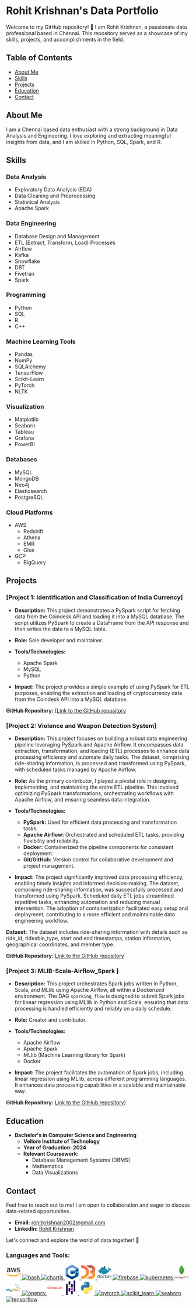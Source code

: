 # Rohit Krishnan's Data Portfolio

Welcome to my GitHub repository! 👋 I am Rohit Krishnan, a passionate data professional based in Chennai. This repository serves as a showcase of my skills, projects, and accomplishments in the field.



## Table of Contents
- [About Me](#about-me)
- [Skills](#skills)
 - [Projects](#projects)
 - [Education](#education) 
- [Contact](#contact)

## About Me

I am a Chennai based data enthusiast with a strong background in Data Analysis and Engineering. I love exploring and extracting meaningful insights from data, and I am skilled in Python, SQL, Spark, and R.

## Skills

### Data Analysis
- Exploratory Data Analysis (EDA)
- Data Cleaning and Preprocessing
- Statistical Analysis
- Apache Spark

### Data Engineering
- Database Design and Management
- ETL (Extract, Transform, Load) Processes
- Airflow
- Kafka
- Snowflake
- DBT
- Fivetran
- Spark
    
### Programming
- Python
- SQL
- R
- C++

### Machine Learning Tools
- Pandas
- NumPy
- SQLAlchemy
- TensorFlow
- Scikit-Learn
- PyTorch
- NLTK

### Visualization
- Matplotlib
- Seaborn
- Tableau
- Grafana
- PowerBI
  
### Databases
- MySQL
- MongoDB
- Neo4j
- Elasticsearch
- PostgreSQL

### Cloud Platforms
- AWS
  - Redshift
  - Athena
  - EMR
  - Glue
- GCP
  - BigQuery
  
## Projects

### [Project 1: Identification and Classification of India Currency]

- **Description:** This project demonstrates a PySpark script for fetching data from the Coindesk API and loading it into a MySQL database. The script utilizes PySpark to create a DataFrame from the API response and then writes the data to a MySQL table.

- **Role:** Sole developer and maintainer.

- **Tools/Technologies:**
  - Apache Spark
  - MySQL
  - Python

- **Impact:** The project provides a simple example of using PySpark for ETL purposes, enabling the extraction and loading of cryptocurrency data from the Coindesk API into a MySQL database.

**GitHub Repository:** [[Link to the GitHub repository](https://github.com/ShivramSriramulu/SPARK-ETL-API](https://github.com/rohitkrishnan24/Currency_Detection))

### [Project 2: Violence and Weapon Detection System]

- **Description:** This project focuses on building a robust data engineering pipeline leveraging PySpark and Apache Airflow. It encompasses data extraction, transformation, and loading (ETL) processes to enhance data processing efficiency and automate daily tasks. The dataset, comprising ride-sharing information, is processed and transformed using PySpark, with scheduled tasks managed by Apache Airflow.

- **Role:** As the primary contributor, I played a pivotal role in designing, implementing, and maintaining the entire ETL pipeline. This involved optimizing PySpark transformations, orchestrating workflows with Apache Airflow, and ensuring seamless data integration.

- **Tools/Technologies:** 
  - **PySpark:** Used for efficient data processing and transformation tasks.
  - **Apache Airflow:** Orchestrated and scheduled ETL tasks, providing flexibility and reliability.
  - **Docker:** Containerized the pipeline components for consistent deployment.
  - **Git/GitHub:** Version control for collaborative development and project management.

- **Impact:** The project significantly improved data processing efficiency, enabling timely insights and informed decision-making. The dataset, comprising ride-sharing information, was successfully processed and transformed using PySpark. Scheduled daily ETL jobs streamlined repetitive tasks, enhancing automation and reducing manual intervention. The adoption of containerization facilitated easy setup and deployment, contributing to a more efficient and maintainable data engineering workflow.

**Dataset:** The dataset includes ride-sharing information with details such as ride_id, rideable_type, start and end timestamps, station information, geographical coordinates, and member type.

**GitHub Repository:** [Link to the GitHub repository]()

### [Project 3: MLIB-Scala-Airflow_Spark ]

- **Description:** This project orchestrates Spark jobs written in Python, Scala, and MLlib using Apache Airflow, all within a Dockerized environment. The DAG `sparking_flow` is designed to submit Spark jobs for linear regression using MLlib in Python and Scala, ensuring that data processing is handled efficiently and reliably on a daily schedule.

- **Role:** Creator and contributor.

- **Tools/Technologies:**
  - Apache Airflow
  - Apache Spark
  - MLlib (Machine Learning library for Spark)
  - Docker

- **Impact:** The project facilitates the automation of Spark jobs, including linear regression using MLlib, across different programming languages. It enhances data processing capabilities in a scalable and maintainable way.

**GitHub Repository:** [Link to the GitHub repository]([))


## Education

- **Bachelor's in Computer Science and Engineering**
  - **Vellore Institute of Technology**
  - **Year of Graduation: 2024**
  - **Relevant Coursework:**
    - Database Management Systems (DBMS)
    - Mathematics
    - Data Visualizations



## Contact

Feel free to reach out to me! I am open to collaboration and eager to discuss data-related opportunities.

- **Email:** [rohitkrishnan2002@gmail.com](mailto:rohitkrishnan2002@gmail.com)
- **LinkedIn:** [Rohit Krishnan](https://www.linkedin.com/in/rohitkrishnan24/)

Let's connect and explore the world of data together! 🚀

<h3 align="left">Languages and Tools:</h3>
<p align="left"> <a href="https://aws.amazon.com" target="_blank" rel="noreferrer"> <img src="https://raw.githubusercontent.com/devicons/devicon/master/icons/amazonwebservices/amazonwebservices-original-wordmark.svg" alt="aws" width="40" height="40"/> </a> <a href="https://www.gnu.org/software/bash/" target="_blank" rel="noreferrer"> <img src="https://www.vectorlogo.zone/logos/gnu_bash/gnu_bash-icon.svg" alt="bash" width="40" height="40"/> </a> <a href="https://www.chartjs.org" target="_blank" rel="noreferrer"> <img src="https://www.chartjs.org/media/logo-title.svg" alt="chartjs" width="40" height="40"/> </a> <a href="https://www.w3schools.com/cpp/" target="_blank" rel="noreferrer"> <img src="https://raw.githubusercontent.com/devicons/devicon/master/icons/cplusplus/cplusplus-original.svg" alt="cplusplus" width="40" height="40"/> </a> <a href="https://d3js.org/" target="_blank" rel="noreferrer"> <img src="https://raw.githubusercontent.com/devicons/devicon/master/icons/d3js/d3js-original.svg" alt="d3js" width="40" height="40"/> </a> <a href="https://www.docker.com/" target="_blank" rel="noreferrer"> <img src="https://raw.githubusercontent.com/devicons/devicon/master/icons/docker/docker-original-wordmark.svg" alt="docker" width="40" height="40"/> </a> <a href="https://firebase.google.com/" target="_blank" rel="noreferrer"> <img src="https://www.vectorlogo.zone/logos/firebase/firebase-icon.svg" alt="firebase" width="40" height="40"/> </a> <a href="https://kubernetes.io" target="_blank" rel="noreferrer"> <img src="https://www.vectorlogo.zone/logos/kubernetes/kubernetes-icon.svg" alt="kubernetes" width="40" height="40"/> </a> <a href="https://www.mongodb.com/" target="_blank" rel="noreferrer"> <img src="https://raw.githubusercontent.com/devicons/devicon/master/icons/mongodb/mongodb-original-wordmark.svg" alt="mongodb" width="40" height="40"/> </a> <a href="https://www.mysql.com/" target="_blank" rel="noreferrer"> <img src="https://raw.githubusercontent.com/devicons/devicon/master/icons/mysql/mysql-original-wordmark.svg" alt="mysql" width="40" height="40"/> </a> <a href="https://opencv.org/" target="_blank" rel="noreferrer"> <img src="https://www.vectorlogo.zone/logos/opencv/opencv-icon.svg" alt="opencv" width="40" height="40"/> </a> <a href="https://www.oracle.com/" target="_blank" rel="noreferrer"> <img src="https://raw.githubusercontent.com/devicons/devicon/master/icons/oracle/oracle-original.svg" alt="oracle" width="40" height="40"/> </a> <a href="https://pandas.pydata.org/" target="_blank" rel="noreferrer"> <img src="https://raw.githubusercontent.com/devicons/devicon/2ae2a900d2f041da66e950e4d48052658d850630/icons/pandas/pandas-original.svg" alt="pandas" width="40" height="40"/> </a> <a href="https://www.python.org" target="_blank" rel="noreferrer"> <img src="https://raw.githubusercontent.com/devicons/devicon/master/icons/python/python-original.svg" alt="python" width="40" height="40"/> </a> <a href="https://pytorch.org/" target="_blank" rel="noreferrer"> <img src="https://www.vectorlogo.zone/logos/pytorch/pytorch-icon.svg" alt="pytorch" width="40" height="40"/> </a> <a href="https://scikit-learn.org/" target="_blank" rel="noreferrer"> <img src="https://upload.wikimedia.org/wikipedia/commons/0/05/Scikit_learn_logo_small.svg" alt="scikit_learn" width="40" height="40"/> </a> <a href="https://seaborn.pydata.org/" target="_blank" rel="noreferrer"> <img src="https://seaborn.pydata.org/_images/logo-mark-lightbg.svg" alt="seaborn" width="40" height="40"/> </a> <a href="https://www.tensorflow.org" target="_blank" rel="noreferrer"> <img src="https://www.vectorlogo.zone/logos/tensorflow/tensorflow-icon.svg" alt="tensorflow" width="40" height="40"/> </a> </p>



